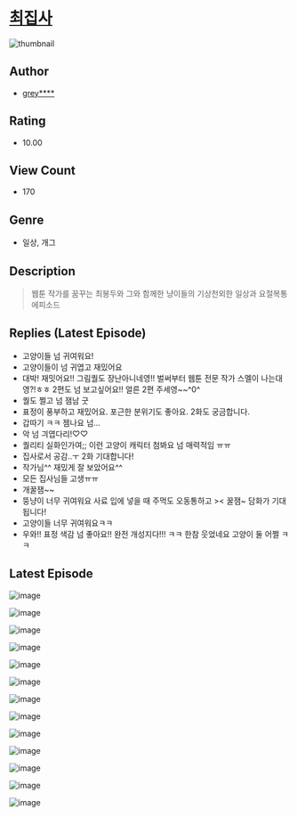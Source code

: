 # [최집사](https://comic.naver.com/bestChallenge/list?titleId=810358)
![thumbnail](https://image-comic.pstatic.net/user_contents_data/challenge_comic/2023/05/23/353252/upload_7077179654501970534_480x623.jpeg)

## Author
- [grey****](https://comic.naver.com/artistTitle?id=353252)

## Rating
- 10.00

## View Count
- 170

## Genre
- 일상, 개그

## Description
> 웹툰 작가를 꿈꾸는 최봉두와 그와 함께한 냥이들의 기상천외한 일상과 요절복통 에피소드

## Replies (Latest Episode)
- 고양이들 넘 귀여워요!
- 고양이들이 넘 귀엽고 재밌어요
- 대박! 재밋어요!! 그림퀄도 장난아니네영!! 벌써부터 웹툰 전문 작가 스멜이 나는대영?!ㅎㅎ 2편도 넘 보고싶어요!! 얼른 2편 주세영~~^0^
- 퀄도 쩔고 넘 잼남 굿
- 표정이 풍부하고 재밌어요. 포근한 분위기도 좋아요. 2화도 궁금합니다.
- 갑따기 ㅋㅋ 젬나요 넘...
- 악 넘 긔엽다리!♡♡
- 퀄리티 실화인가여;; 이런 고양이 캐릭터 첨봐요 넘 매력적임 ㅠㅠ
- 집사로서 공감..ㅜ 2화 기대합니다!
- 작가님^^ 재밌게 잘 보았어요^^
- 모든 집사님들 고생ㅠㅠ
- 개꿀잼~~
- 뚱냥이 너무 귀여워요 사료 입에 넣을 때 주먹도 오동통하고 >< 꿀잼~ 담화가 기대됩니다!
- 고양이들 너무 귀여워요ㅋㅋ
- 우와!! 표정 색감 넘 좋아요!! 완전 개성지다!!! ㅋㅋ 한참 웃었네요 고양이 둘 어쩔 ㅋㅋ

## Latest Episode
![image](https://image-comic.pstatic.net/user_contents_data/challenge_comic/2023/05/23/353252/upload_3474020466919891812.jpeg)

![image](https://image-comic.pstatic.net/user_contents_data/challenge_comic/2023/05/23/353252/upload_3558469543329806392.jpeg)

![image](https://image-comic.pstatic.net/user_contents_data/challenge_comic/2023/05/23/353252/upload_3688557175785074742.jpeg)

![image](https://image-comic.pstatic.net/user_contents_data/challenge_comic/2023/05/23/353252/upload_3544392517467858277.jpeg)

![image](https://image-comic.pstatic.net/user_contents_data/challenge_comic/2023/05/23/353252/upload_3545571177577920565.jpeg)

![image](https://image-comic.pstatic.net/user_contents_data/challenge_comic/2023/05/23/353252/upload_3630853915746383154.jpeg)

![image](https://image-comic.pstatic.net/user_contents_data/challenge_comic/2023/05/23/353252/upload_3774360855553402210.jpeg)

![image](https://image-comic.pstatic.net/user_contents_data/challenge_comic/2023/05/23/353252/upload_3906083657801360183.jpeg)

![image](https://image-comic.pstatic.net/user_contents_data/challenge_comic/2023/05/23/353252/upload_3487300364132377445.jpeg)

![image](https://image-comic.pstatic.net/user_contents_data/challenge_comic/2023/05/23/353252/upload_3618187322731280737.jpeg)

![image](https://image-comic.pstatic.net/user_contents_data/challenge_comic/2023/05/23/353252/upload_4063198157053846325.jpeg)

![image](https://image-comic.pstatic.net/user_contents_data/challenge_comic/2023/05/23/353252/upload_3919596471073597028.jpeg)

![image](https://image-comic.pstatic.net/user_contents_data/challenge_comic/2023/05/23/353252/upload_7017282654688010553.jpeg)
